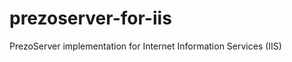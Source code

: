 prezoserver-for-iis
===================

PrezoServer implementation for Internet Information Services (IIS)
